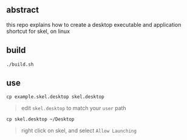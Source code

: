 ## abstract

this repo explains how to create a desktop executable and application shortcut for skel, on linux

## build

```
./build.sh
```

## use

```
cp example.skel.desktop skel.desktop
```

> edit `skel.desktop` to match your `user` path

```
cp skel.desktop ~/Desktop
```

> right click on skel, and select `Allow Launching`